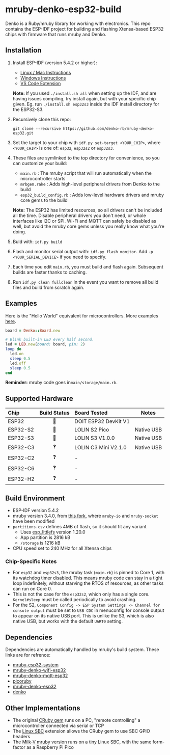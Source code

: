 # mruby-denko-esp32-build

Denko is a Ruby/mruby library for working with electronics. This repo contains the ESP-IDF project for building and flashing Xtensa-based ESP32 chips with firmware that runs mruby and Denko.

## Installation

1.  Install ESP-IDF (version 5.4.2 or higher):
    - [Linux / Mac Instructions](https://docs.espressif.com/projects/esp-idf/en/latest/esp32/get-started/linux-macos-setup.html)
    - [Windows Instructions](https://docs.espressif.com/projects/esp-idf/en/latest/esp32/get-started/windows-setup.html)
    - [VS Code Extension](https://github.com/espressif/vscode-esp-idf-extension/blob/master/docs/tutorial/install.md)

    **Note:** If you used `./install.sh all` when setting up the IDF, and are having issues compiling, try install again, but with your specific chip given. Eg. run `./install.sh esp32s3` inside the IDF install directory for the ESP32-S3.

2.  Recursively clone this repo:
    ```
    git clone --recursive https://github.com/denko-rb/mruby-denko-esp32.git
    ```

3.  Set the target to your chip with `idf.py set-target <YOUR_CHIP>`, where `<YOUR_CHIP>` is one of: `esp32`, `esp32s2` or `esp32s3`.

4.  These files are symlinked to the top directory for convenience, so you can customize your build:
    - `main.rb` : The mruby script that will run automatically when the microcontroller starts
    - `mrbgem.rake` : Adds high-level peripheral drivers from Denko to the build
    - `esp32_build_config.rb` : Adds low-level hardware drivers and mruby core gems to the build

    **Note:** The ESP32 has limited resources, so all drivers can't be included all the time. Disable peripheral drivers you don't need, or whole interfaces like I2C or SPI. Wi-Fi and MQTT can safely be disabled as well, but avoid the mruby core gems unless you really know what you're doing.

5.  Buld with: `idf.py build`

6.  Flash and monitor serial output with: `idf.py flash monitor`. Add `-p <YOUR_SERIAL_DEVICE>` if you need to specify.

7.  Each time you edit `main.rb`, you must build and flash again. Subsequent builds are faster thanks to caching.

8.  Run `idf.py clean fullclean` in the event you want to remove all build files and build from scratch again.

## Examples
Here is the "Hello World" equivalent for microcontrollers. More examples [here](examples).
```ruby
board = Denko::Board.new

# Blink built-in LED every half second.
led = LED.new(board: board, pin: 2)
loop do
  led.on
  sleep 0.5
  led.off
  sleep 0.5
end
````
**Reminder:** mruby code goes in`main/storage/main.rb`.

## Supported Hardware

|    Chip        | Build Status    | Board Tested         | Notes |
| :--------      | :------:        | :---------------     |------ |
| ESP32          | :green_heart:   | DOIT ESP32 DevKit V1 |
| ESP32-S2       | :green_heart:   | LOLIN S2 Pico        | Native USB
| ESP32-S3       | :green_heart:   | LOLIN S3 V1.0.0      | Native USB
| ESP32-C3       | :question:      | LOLIN C3 Mini V2.1.0 | Native USB
| ESP32-C2       | :question:      | -                    |
| ESP32-C6       | :question:      | -                    |
| ESP32-H2       | :question:      | -                    |

## Build Environment
- ESP-IDF version 5.4.2
- mruby version 3.4.0, from [this fork](https://github.com/denko-rb/mruby), where `mruby-io` and `mruby-socket` have been modified
- `partitions.csv` defines 4MB of flash, so it should fit any variant
  - Uses [esp_littlefs](https://github.com/joltwallet/esp_littlefs) version 1.20.0
  - App partition is 2816 kB
  - `/storage` is 1216 kB
- CPU speed set to 240 MHz for all Xtensa chips

### Chip-Specific Notes

- For `esp32` and `esp32s3`, the mruby task (`main.rb`) is pinned to Core 1, with its watchdog timer disabled. This means mruby code can stay in a tight loop indefinitely, without starving the RTOS of resources, as other tasks can run on Core 0.
- This is not the case for the `esp32s2`, which only has a single core. `Kernel#sleep` must be called periodically to avoid crashing.
- For the S2, `Component Config -> ESP System Settings -> Channel for console output` must be set to `USB CDC` in menuconfig for console output to appear on its native USB port. This is unlike the S3, which is also native USB, but works with the default `UART0` setting.

## Dependencies

Dependencies are automatically handled by mruby's build system. These links are for refrence:

- [mruby-esp32-system](https://github.com/mruby-esp32/mruby-esp32-system)
- [mruby-denko-wifi-esp32](https://github.com/denko-rb/mruby-denko-wifi-esp32)
- [mruby-denko-mqtt-esp32](https://github.com/denko-rb/mruby-denko-mqtt-esp32)
- [picoruby](https://github.com/picoruby/picoruby)
- [mruby-denko-esp32](https://github.com/denko-rb/mruby-denko-esp32)
- [denko](https://github.com/denko-rb/denko)

## Other Implementations
- The original [CRuby gem](https://github.com/denko-rb/denko) runs on a PC, "remote controlling" a microcontroller connected via serial or TCP
- The [Linux SBC](https://github.com/denko-rb/denko-piboard) extension allows the CRuby gem to use SBC GPIO headers
- The [Milk-V mruby](https://github.com/denko-rb/mruby-denko-milkv-duo) version runs on a tiny Linux SBC, with the same form-factor as a Raspberry Pi Pico
